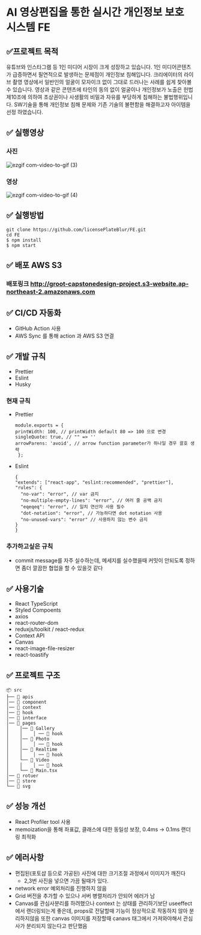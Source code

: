 # AI 영상편집을 통한 실시간 개인정보 보호 시스템 FE

## ✅프로젝트 목적

유튜브와 인스타그램 등 1인 미디어 시장이 크게 성장하고 있습니다. 1인 미디어콘텐츠가
급증하면서 필연적으로 발생하는 문제점이 개인정보 침해입니다. 크리에이터의 라이브
촬영 영상에서 일반인의 얼굴이 모자이크 없이 그대로 드러나는 사례를 쉽게 찾아볼
수 있습니다. 영상과 같은 콘텐츠에 타인의 동의 없이 얼굴이나 개인정보가 노출은
헌법 제10조에 의하여 초상권이나 사생활의 비밀과 자유를 부당하게 침해하는
불법행위입니다. SW기술을 통해 개인정보 침해 문제와 기존 기술의 불편함을 해결하고자 아이템을 선정 하였습니다.

## ✅ 실행영상

### 사진

![ezgif com-video-to-gif (3)](https://github.com/licensePlateBlur/FE/assets/42410000/d3c226ca-29e3-4c27-a96c-48d2e4a68e62)

### 영상

![ezgif com-video-to-gif (4)](https://github.com/licensePlateBlur/FE/assets/42410000/4d4025b8-0624-40ee-aba0-6a2d90359e93)

## ✅ 실행방법

```
git clone https://github.com/licensePlateBlur/FE.git
cd FE
$ npm install
$ npm start
```

## ✅ 배포 AWS S3

### 배포링크 http://groot-capstonedesign-project.s3-website.ap-northeast-2.amazonaws.com

## ✅ CI/CD 자동화

- GitHub Action 사용
- AWS Sync 를 통해 action 과 AWS S3 연결

## ✅ 개발 규칙

- Prettier
- Eslint
- Husky

### 현재 규칙

- Prettier
  ```
  module.exports = {
  printWidth: 100, // printWidth default 80 => 100 으로 변경
  singleQuote: true, // "" => ''
  arrowParens: 'avoid', // arrow function parameter가 하나일 경우 괄호 생략
   };
  ```
- Eslint
  ```
  {
  "extends": ["react-app", "eslint:recommended", "prettier"],
  "rules": {
    "no-var": "error", // var 금지
    "no-multiple-empty-lines": "error", // 여러 줄 공백 금지
    "eqeqeq": "error", // 일치 연산자 사용 필수
    "dot-notation": "error", // 가능하다면 dot notation 사용
    "no-unused-vars": "error" // 사용하지 않는 변수 금지
  }
  }
  ```

### 추가하고싶은 규칙

- commit message를 자주 실수하는데, 메세지를 실수했을때 커밋이 안되도록 정하면 좀더 깔끔한 협업을 할 수 있을것 같다

## ✅ 사용기술

- React TypeScript
- Styled Compoents
- axios
- react-router-dom
- reduxjs/toolkit / react-redux
- Context API
- Canvas
- react-image-file-resizer
- react-toastify

## ✅ 프로젝트 구조

```
📦 src
├── 📂 apis
│── 📂 component
│── 📂 context
│── 📂 hook
│── 📂 interface
│── 📂 pages
│    │── 📂 Gallery
│    │    │ ── 📂 hook
│    │── 📂 Photo
│    │    │ ── 📂 hook
│    │── 📂 Realtime
│    │    │ ── 📂 hook
│    └── 📂 Video
│    │    │ ── 📂 hook
│    └── 📄 Main.tsx
│── 📂 rotuer
│── 📂 store
└── 📂 svg
```

## ✅ 성능 개선

- React Profiler tool 사용
- memoization을 통해 좌표값, 클래스에 대한 동일성 보장, 0.4ms -> 0.1ms 랜더링 최적화

## ✅ 에러사항

- 편집된(포토샵 등으로 가공된) 사진에 대한 크기조절 과정에서 이미지가 깨진다
  - 2,3번 사진을 넣으면 가끔 될때가 있다.
- network error 예외처리를 진행하지 않음
- Grid 버전을 추가할 수 있으나 서버 병렬처리가 안되어 에러가 남
- Canvas를 관심사분리를 하려했으나 context 는 상태를 관리하기보단 useeffect에서 랜더링되는게 좋은데, props로 전달할때 기능이 정상적으로 작동하지 않아 분리하지않음 또한 canvas 이미지를 저장할때 canavs 태그에서 가져와야해서 관심사가 분리되지 않는다고 판단했음
